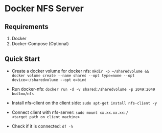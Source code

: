 Docker NFS Server
=================

Requirements
------------
1. Docker
2. Docker-Compose (Optional)

Quick Start
-----------

- Create a docker volume for docker nfs: ```mkdir -p ~/sharedvolume && docker volume create --name shared --opt type=none --opt device=~/sharedvolume --opt o=bind```

- Run docker-nfs: ```docker run -d -v shared:/sharedvolume -p 2049:2049 budtmo/nfs```

- Install nfs-client on the client side: ```sudo apt-get install nfs-client -y```

- Connect client with nfs-server: ```sudo mount xx.xx.xx.xx:/ <target_path_on_client_machine>```

- Check if it is connected: ```df -h```
